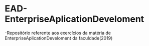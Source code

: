 # EAD-EnterpriseAplicationDeveloment
-Repositório referente aos exercícios da matéria de EnterpriseAplicationDeveloment da faculdade(2019)
